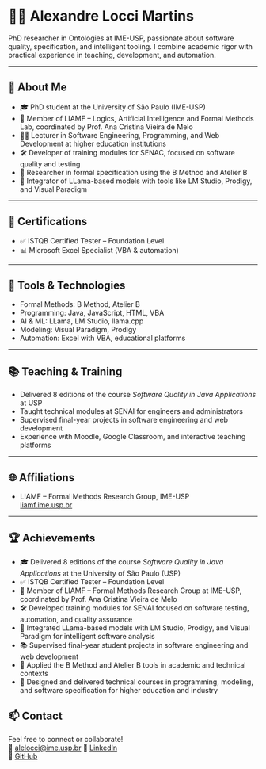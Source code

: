 # 👨‍💻 Alexandre Locci Martins

PhD researcher in Ontologies at IME-USP, passionate about software quality, specification, and intelligent tooling. I combine academic rigor with practical experience in teaching, development, and automation.

---

## 🧠 About Me

- 🎓 PhD student at the University of São Paulo (IME-USP)
- 🧪 Member of LIAMF – Logics, Artificial Intelligence and Formal Methods Lab, coordinated by Prof. Ana Cristina Vieira de Melo
- 👨‍🏫 Lecturer in Software Engineering, Programming, and Web Development at higher education institutions
- 🛠️ Developer of training modules for SENAC, focused on software quality and testing
- 🤖 Researcher in formal specification using the B Method and Atelier B
- 🧠 Integrator of LLama-based models with tools like LM Studio, Prodigy, and Visual Paradigm

---

## 🧪 Certifications

- ✅ ISTQB Certified Tester – Foundation Level  
- 📊 Microsoft Excel Specialist (VBA & automation)

---

## 🧰 Tools & Technologies

- Formal Methods: B Method, Atelier B  
- Programming: Java, JavaScript, HTML, VBA  
- AI & ML: LLama, LM Studio, llama.cpp  
- Modeling: Visual Paradigm, Prodigy  
- Automation: Excel with VBA, educational platforms

---

## 📚 Teaching & Training

- Delivered 8 editions of the course *Software Quality in Java Applications* at USP  
- Taught technical modules at SENAI for engineers and administrators  
- Supervised final-year projects in software engineering and web development  
- Experience with Moodle, Google Classroom, and interactive teaching platforms

---

## 🌐 Affiliations

- LIAMF – Formal Methods Research Group, IME-USP  
  [liamf.ime.usp.br](https://liamf.ime.usp.br/index.html)

---
## 🏆 Achievements

- 🎓 Delivered 8 editions of the course *Software Quality in Java Applications* at the University of São Paulo (USP)
- ✅ ISTQB Certified Tester – Foundation Level
- 🧪 Member of LIAMF – Formal Methods Research Group at IME-USP, coordinated by Prof. Ana Cristina Vieira de Melo
- 🛠️ Developed training modules for SENAI focused on software testing, automation, and quality assurance
- 🤖 Integrated LLama-based models with LM Studio, Prodigy, and Visual Paradigm for intelligent software analysis
- 📚 Supervised final-year student projects in software engineering and web development
- 🧠 Applied the B Method and Atelier B tools in academic and technical contexts
- 🧮 Designed and delivered technical courses in programming, modeling, and software specification for higher education and industry


## 📫 Contact

Feel free to connect or collaborate!  
📧 alelocci@ime.usp.br
🔗 [LinkedIn](https://linkedin.com/in/alelocci)  
🔗 [GitHub](https://github.com/AleLocci)
